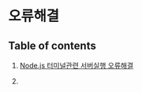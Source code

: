 # 오류해결

## Table of contents

1. [Node.js 터미널관련 서버실행 오류해결](https://github.com/IgnacioSEO/TIL/blob/main/%EC%98%A4%EB%A5%98%ED%95%B4%EA%B2%B0/%EC%98%A4%EB%A5%98%ED%95%B4%EA%B2%B0/Node.js%20%ED%84%B0%EB%AF%B8%EB%84%90%EA%B4%80%EB%A0%A8%20%EC%84%9C%EB%B2%84%EC%8B%A4%ED%96%89%20%EC%98%A4%EB%A5%98%ED%95%B4%EA%B2%B0.md)

1.
